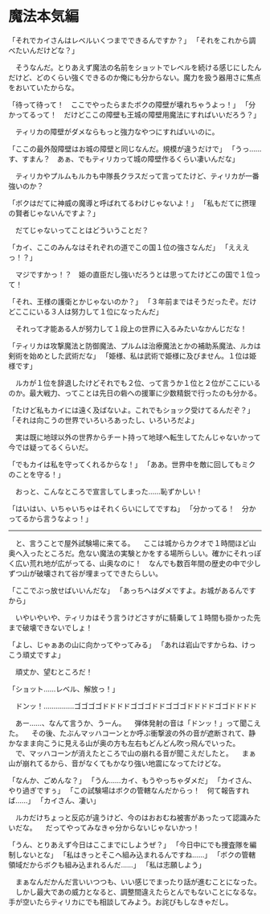 ﻿# 魔法本気編
「それでカイさんはレベルいくつまでできるんですか？」
「それをこれから調べたいんだけどな？」

　そうなんだ。とりあえず魔法の名前をショットでレベルを続ける感じにしたんだけど、どのくらい強くできるのか俺にも分からない。魔力を扱う器用さに焦点をおいていたからな。

「待って待って！　ここでやったらまたボクの障壁が壊れちゃうよっ！」
「分かってるって！　だけどここの障壁も王城の障壁用魔法にすればいいだろう？」

　ティリカの障壁がダメならもっと強力なやつにすればいいのに。

「ここの最外殻障壁はお城の障壁と同じなんだ。規模が違うだけで」
「うっ……す、すまん？　あぁ、でもティリカって城の障壁作るくらい凄いんだな」

　ティリカやプルムもルカも中隊長クラスだって言ってたけど、ティリカが一番強いのか？

「ボクはだてに神威の魔導と呼ばれてるわけじゃないよ！」
「私もだてに摂理の賢者じゃないんですよ？」

　だてじゃないってことはどういうことだ？

「カイ、ここのみんなはそれぞれの道でこの国１位の強さなんだ」
「えええっ！？」

　マジですかっ！？　姫の直臣だし強いだろうとは思ってたけどこの国で１位って！

「それ、王様の護衛とかじゃないのか？」
「３年前まではそうだったぞ。だけどここにいる３人は努力して１位になったんだ」

　それって才能ある人が努力して１段上の世界に入るみたいなかんじだな！

「ティリカは攻撃魔法と防御魔法、プルムは治療魔法とかの補助系魔法、ルカは剣術を始めとした武術だな」
「姫様、私は武術で姫様に及びません。１位は姫様です」

　ルカが１位を辞退したけどそれでも２位、って言うか１位と２位がここにいるのか。最大戦力、ってことは先日の砦への援軍に少数精鋭で行ったのも分かる。

「たけど私もカイには遠く及ばないよ。これでもショック受けてるんだぞ？」
「それは向こうの世界でいろいろあったし、いろいろだよ」

　実は既に地球以外の世界からチート持って地球へ転生してたんじゃないかって今では疑ってるくらいだ。

「でもカイは私を守ってくれるからな！」
「ああ。世界中を敵に回してもミクのことを守る！」

　おっと、こんなところで宣言してしまった……恥ずかしい！

「はいはい、いちゃいちゃはそれくらいにしてですね」
「分かってる！　分かってるから言うなよっ！」

---

　と、言うことで屋外試験場に来てる。
　ここは城からカクオで１時間ほど山奥へ入ったところだ。危ない魔法の実験とかをする場所らしい。確かにそれっぽく広い荒れ地が広がってる、山奥なのに！　なんでも数百年間の歴史の中で少しずつ山が破壊されて谷が埋まってできたらしい。

「ここでぶっ放せばいいんだな」
「あっちへはダメですよ。お城があるんですから」

　いやいやいや、ティリカはそう言うけどさすがに騎乗して１時間も掛かった先まで破壊できないでしょ！

「よし、じゃぁあの山に向かってやってみる」
「あれは岩山ですからね、けっこう頑丈ですよ」

　頑丈か、望むところだ！

「ショット……レベル、解放っ！」

　ドンッ！……………ゴゴゴゴドドドドゴゴゴドドゴゴゴドドドドゴゴドドドド

　あー……、なんて言うか、うーん。
　弾体発射の音は「ドンッ！」って聞こえた。
　その後、たぶんマッハコーンとか呼ぶ衝撃波の外の音が遮断されて、静かなまま向こうに見える山が奥の方も左右もどんどん吹っ飛んでいった。
　で、マッハコーンが消えたところで山の崩れる音が聞こえだしたと。
　まぁ山が崩れてるから、音がなくてもかなり強い地震になってたけどな。

「なんか、ごめんな？」
「うん……カイ、もうやっちゃダメだ」
「カイさん、やり過ぎですぅ」
「この試験場はボクの管轄なんだからっ！　何て報告すれば……」
「カイさん、凄い」

　ルカだけちょっと反応が違うけど、今のはおおむね被害があったって認識みたいだな。
　だってやってみなきゃ分からないじゃないかっ！

「うん、とりあえず今日はここまでにしようぜ？」
「今日中にでも捜査隊を編制しないとな」
「私はきっとそこへ組み込まれるんですね……」
「ボクの管轄領域だからボクも組み込まれるんだ……」
「私は志願しよう」

　まぁなんだかんだ言いいつつも、いい感じでまったり話が進むことになった。
　しかし最大であの威力となると、調整間違えたらとんでもないことになるな。手が空いたらティリカにでも相談してみよう。お詫びもしなきゃだし。